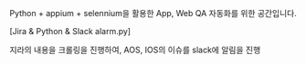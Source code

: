 
Python + appium + selennium을 활용한 App, Web QA 자동화를 위한 공간입니다.

[Jira & Python & Slack alarm.py]

지라의 내용을 크롤링을 진행하여, AOS, IOS의 이슈를 slack에 알림을 진행
